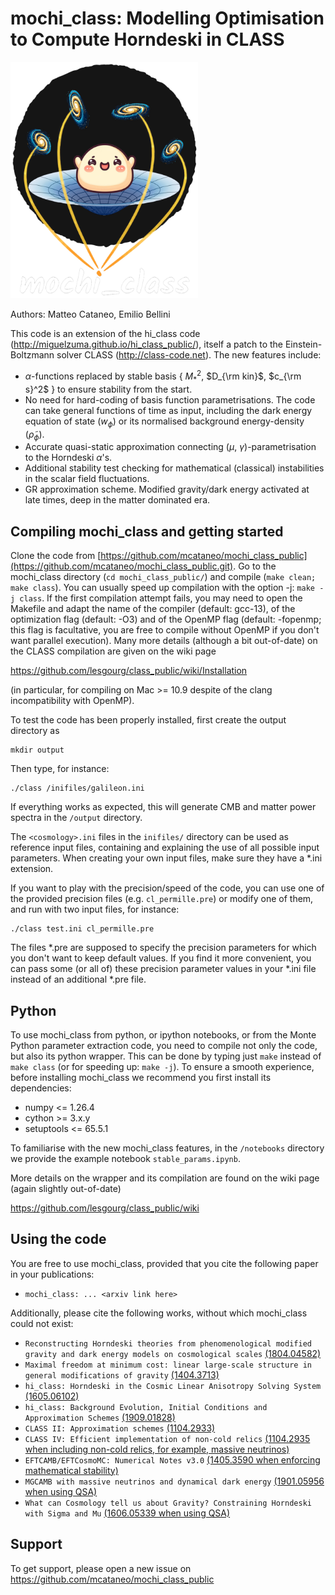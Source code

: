 mochi_class: Modelling Optimisation to Compute Horndeski in CLASS
==============================================

<p align="left">
  <img src="logos/mochi_class_logo_github_black_back.png" alt="mochi_class logo" width="300" />
</p>

Authors: Matteo Cataneo, Emilio Bellini

This code is an extension of the hi_class code (http://miguelzuma.github.io/hi_class_public/), itself a patch to the Einstein-Boltzmann solver CLASS (http://class-code.net). The new features include:

  * $\alpha$-functions replaced by stable basis \{ $M_{\ast}^2$, $D_{\rm kin}$, $c_{\rm s}^2$ \} to ensure stability from the start.
  * No need for hard-coding of basis function parametrisations. The code can take general functions of time as input, including the dark energy equation of state ($w_\phi$) or its normalised background energy-density ($\tilde\rho_\phi$).
  * Accurate quasi-static approximation connecting ($\mu$, $\gamma$)-parametrisation to the Horndeski $\alpha$'s. 
  * Additional stability test checking for mathematical (classical) instabilities in the scalar field fluctuations.
  * GR approximation scheme. Modified gravity/dark energy activated at late times, deep in the matter dominated era.


Compiling mochi_class and getting started
-----------------------------------

Clone the code from [https://github.com/mcataneo/mochi_class_public](https://github.com/mcataneo/mochi_class_public.git). 
Go to the mochi_class directory (`cd mochi_class_public/`) and compile (`make clean;
make class`). You can usually speed up compilation with the option -j:
`make -j class`. If the first compilation attempt fails, you may need to
open the Makefile and adapt the name of the compiler (default: gcc-13),
of the optimization flag (default: -O3) and of the OpenMP
flag (default: -fopenmp; this flag is facultative, you are free to
compile without OpenMP if you don't want parallel execution). 
Many more details (although a bit out-of-date) on the CLASS compilation are given on the
wiki page

https://github.com/lesgourg/class_public/wiki/Installation

(in particular, for compiling on Mac >= 10.9 despite of the clang
incompatibility with OpenMP).

To test the code has been properly installed, first create the output directory as

    mkdir output

Then type, for instance:

    ./class /inifiles/galileon.ini

If everything works as expected, this will generate CMB and matter power spectra in the `/output` directory.

The `<cosmology>.ini` files in the `inifiles/` directory can be used as reference input files, containing and
explaining the use of all possible input parameters. When creating
your own input files, make sure they have a *.ini
extension.

If you want to play with the precision/speed of the code, you can use
one of the provided precision files (e.g. `cl_permille.pre`) or modify
one of them, and run with two input files, for instance:

    ./class test.ini cl_permille.pre

The files *.pre are supposed to specify the precision parameters for
which you don't want to keep default values. If you find it more
convenient, you can pass some (or all of) these precision parameter values in your *.ini
file instead of an additional *.pre file.

Python
------

To use mochi_class from python, or ipython notebooks, or from the Monte
Python parameter extraction code, you need to compile not only the
code, but also its python wrapper. This can be done by typing just
`make` instead of `make class` (or for speeding up: `make -j`). To ensure 
a smooth experience, before installing mochi_class we recommend you first install 
its dependencies:

  * numpy <= 1.26.4
  * cython >= 3.x.y
  * setuptools <= 65.5.1

To familiarise with the new mochi_class features, in the `/notebooks` directory we provide the example notebook `stable_params.ipynb`.

More details on the wrapper and its compilation are found on the wiki page (again slightly out-of-date)

https://github.com/lesgourg/class_public/wiki


Using the code
--------------

You are free to use mochi_class, provided that you cite the following paper in your publications: 

  * `mochi_class: ... <arxiv link here>`

Additionally, please cite the following works, without which mochi_class could not exist:

  * `Reconstructing Horndeski theories from phenomenological modified gravity and dark energy models on cosmological scales` [(1804.04582)](https://arxiv.org/abs/1804.04582)
  * `Maximal freedom at minimum cost: linear large-scale structure in general modifications of gravity` [(1404.3713)](https://arxiv.org/abs/1404.3713)
  * `hi_class: Horndeski in the Cosmic Linear Anisotropy Solving System` [(1605.06102)](https://arxiv.org/abs/1605.06102)
  * `hi_class: Background Evolution, Initial Conditions and Approximation Schemes` [(1909.01828)](https://arxiv.org/abs/1909.01828)
  * `CLASS II: Approximation schemes` [(1104.2933)](http://arxiv.org/abs/1104.2933)
  * `CLASS IV: Efficient implementation of non-cold relics` [(1104.2935 when including non-cold relics, for example, massive neutrinos)](https://arxiv.org/abs/1104.2935)
  * `EFTCAMB/EFTCosmoMC: Numerical Notes v3.0` [(1405.3590 when enforcing mathematical stability)](https://arxiv.org/abs/1405.3590)
  * `MGCAMB with massive neutrinos and dynamical dark energy` [(1901.05956 when using QSA)](https://arxiv.org/abs/1901.05956)
  * `What can Cosmology tell us about Gravity? Constraining Horndeski with Sigma and Mu` [(1606.05339 when using QSA)](https://arxiv.org/abs/1606.05339)

Support
-------

To get support, please open a new issue on https://github.com/mcataneo/mochi_class_public
